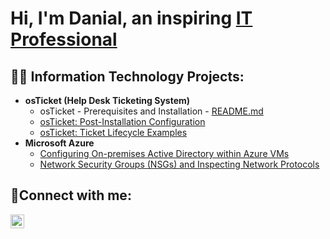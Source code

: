 <h1>Hi, I'm Danial, an inspiring <a href="https://www.linkedin.com/in/danial-dawood-54b363185/">IT Professional</a></h1>

<h2>👨‍💻 Information Technology Projects:</h2>

- <b>osTicket (Help Desk Ticketing System)</b>
  -  osTicket - Prerequisites and Installation - [README.md](https://github.com/Danial-Dawood/osticket-prereqs/blob/main/README.md)
  - [osTicket: Post-Installation Configuration](https://github.com/joshmadakorcc/post-install-config)
  - [osTicket: Ticket Lifecycle Examples](https://github.com/joshmadakorcc/ticket-lifecycle)
- <b>Microsoft Azure</b>
  - [Configuring On-premises Active Directory within Azure VMs](https://github.com/joshmadakorcc/configure-ad)
  - [Network Security Groups (NSGs) and Inspecting Network Protocols](https://github.com/joshmadakorcc/azure-network-protocols)

<h2>🤳Connect with me:</h2>


[<img align="left" alt="Josh | LinkedIn" width="22px" src="https://cdn.jsdelivr.net/npm/simple-icons@v3/icons/linkedin.svg" />][linkedin]


[linkedin]: www.linkedin.com/in/danial-dawood-54b363185


